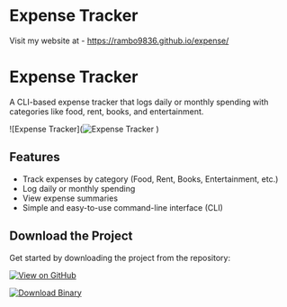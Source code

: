 # Expense Tracker
Visit my website at - https://rambo9836.github.io/expense/
# Expense Tracker

A CLI-based expense tracker that logs daily or monthly spending with categories like food, rent, books, and entertainment.

![Expense Tracker](![Expense Tracker](https://raw.githubusercontent.com/Rambo9836/expense/main/assets/Screenshot.png)
)

## Features
- Track expenses by category (Food, Rent, Books, Entertainment, etc.)
- Log daily or monthly spending
- View expense summaries
- Simple and easy-to-use command-line interface (CLI)

## Download the Project
Get started by downloading the project from the repository:

[![View on GitHub](https://img.shields.io/badge/View%20on-GitHub-green?style=for-the-badge&logo=github)](your-github-repository-link)

[![Download Binary](https://img.shields.io/badge/Download-Binary-green?style=for-the-badge)](https://github.com/Rambo9836/expense/raw/refs/heads/main/expense_tracker)


